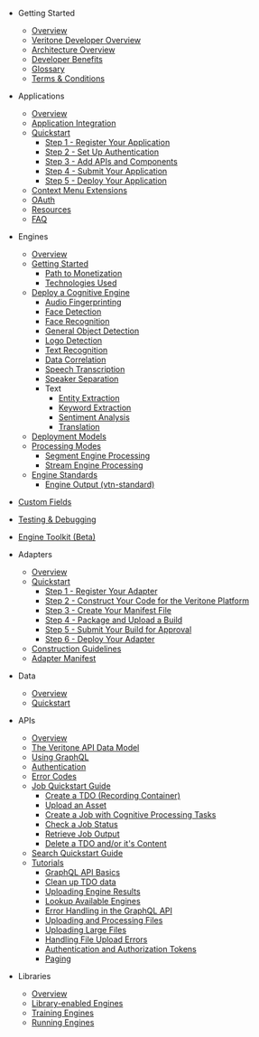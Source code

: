 <!-- docs/_sidebar.md -->

- Getting Started
  - [Overview](/)
  - [Veritone Developer Overview](veritone-developer-overview.md)
  - [Architecture Overview](architecture-overview.md)
  - [Developer Benefits](developer-benefits.md)
  - [Glossary](glossary.md)
  - [Terms & Conditions](terms-and-conditions.md)

- Applications
  - [Overview](applications/)
  - [Application Integration](applications/integration/)
  - [Quickstart](applications/quick-start/)
    - [Step 1 - Register Your Application](applications/quick-start/step-1.md)
    - [Step 2 - Set Up Authentication](applications/quick-start/step-2.md)
    - [Step 3 - Add APIs and Components](applications/quick-start/step-3.md)
    - [Step 4 - Submit Your Application](applications/quick-start/step-4.md)
    - [Step 5 - Deploy Your Application](applications/quick-start/step-5.md)
  - [Context Menu Extensions](applications/context-menu-extensions.md)
  - [OAuth](applications/oauth.md)
  - [Resources](applications/resources.md)
  - [FAQ](applications/faq.md)

- Engines
  - [Overview](engines/)
  - [Getting Started](engines/getting-started/)
    - [Path to Monetization](engines/getting-started/path-to-monetization.md)
    - [Technologies Used](engines/getting-started/technologies.md)
  - [Deploy a Cognitive Engine](engines/deploy-a-cognitive-engine/)
    - [Audio Fingerprinting](engines/deploy-a-cognitive-engine/audio/audio-fingerprinting/)
    - [Face Detection](engines/deploy-a-cognitive-engine/biometrics/face-detection/)
    - [Face Recognition](engines/deploy-a-cognitive-engine/biometrics/face-recognition/)
    - [General Object Detection](engines/deploy-a-cognitive-engine/vision/general-object-detection/)
    - [Logo Detection](engines/deploy-a-cognitive-engine/vision/logo-detection/)
    - [Text Recognition](engines/deploy-a-cognitive-engine/vision/text-recognition/)
    - [Data Correlation](engines/deploy-a-cognitive-engine/data/correlation/)
    - [Speech Transcription](engines/deploy-a-cognitive-engine/speech/transcription/)
    - [Speaker Separation](engines/deploy-a-cognitive-engine/speech/speaker-separation/)
    - Text
      - [Entity Extraction](engines/deploy-a-cognitive-engine/text/entity-extraction/)
      - [Keyword Extraction](engines/deploy-a-cognitive-engine/text/keyword-extraction/)
      - [Sentiment Analysis](engines/deploy-a-cognitive-engine/text/sentiment/)
      - [Translation](engines/deploy-a-cognitive-engine/text/translation/)
  - [Deployment Models](engines/deployment-model/)
  - [Processing Modes](engines/processing-modes/)
    - [Segment Engine Processing](engines/processing-modes/segment-processing/)
    - [Stream Engine Processing](engines/processing-modes/stream-processing/)
  - [Engine Standards](engines/standards/)
    - [Engine Output (vtn-standard)](engines/standards/engine-output.md)
<!--    - [Engine Manifest](engines/standards/engine-manifest.md)-->
<!--    - [Message Types](engines/standards/message-types.md)-->
  - [Custom Fields](engines/custom-fields/)
  - [Testing & Debugging](engines/testing-and-debugging/)
  - [Engine Toolkit (Beta)](engines/toolkit/)

- Adapters
  - [Overview](adapters/)
  - [Quickstart](adapters/quickstart/)
    - [Step 1 - Register Your Adapter](adapters/quickstart/step-1.md)
    - [Step 2 - Construct Your Code for the Veritone Platform](adapters/quickstart/step-2.md)
    - [Step 3 - Create Your Manifest File](adapters/quickstart/step-3.md)
    - [Step 4 - Package and Upload a Build](adapters/quickstart/step-4.md)
    - [Step 5 - Submit Your Build for Approval](adapters/quickstart/step-5.md)
    - [Step 6 - Deploy Your Adapter](adapters/quickstart/step-6.md)
  - [Construction Guidelines](adapters/guidelines.md)
  - [Adapter Manifest](adapters/manifest.md)

- Data
  - [Overview](data/)
  - [Quickstart](data/quick-start/)

- APIs
  - [Overview](apis/)
  - [The Veritone API Data Model](apis/data-model.md)
  - [Using GraphQL](apis/using-graphql.md)
  - [Authentication](apis/authentication.md)
  - [Error Codes](apis/error-codes.md)
  - [Job Quickstart Guide](apis/job-quickstart.md)
    - [Create a TDO (Recording Container)](apis/job-quick-start-guide/create-tdo.md)
    - [Upload an Asset](apis/job-quick-start-guide/upload-asset.md)
    - [Create a Job with Cognitive Processing Tasks](apis/job-quick-start-guide/create-job.md)
    - [Check a Job Status](apis/job-quick-start-guide/check-job-status.md)
    - [Retrieve Job Output](apis/job-quick-start-guide/retrieve-job-output.md)
    - [Delete a TDO and/or it's Content](apis/job-quick-start-guide/delete-tdo.md)
  - [Search Quickstart Guide](apis/search-quickstart.md)
  - [Tutorials](apis/tutorials/)
    - [GraphQL API Basics](apis/tutorials/graphql-basics.md)
    - [Clean up TDO data](apis/tutorials/cleanup-tdo.md)
    - [Uploading Engine Results](apis/tutorials/engine-results.md)
    - [Lookup Available Engines](apis/tutorials/get-engines.md)
    - [Error Handling in the GraphQL API](apis/tutorials/graphql-error-handling.md)
    - [Uploading and Processing Files](apis/tutorials/upload-and-process.md)
    - [Uploading Large Files](apis/tutorials/uploading-large-files.md)
    - [Handling File Upload Errors](apis/tutorials/file-upload-error-handling.md)
    - [Authentication and Authorization Tokens](apis/tutorials/tokens.md)
    - [Paging](apis/tutorials/paging.md)

- Libraries
  - [Overview](libraries/)
  - [Library-enabled Engines](libraries/engines.md)
  - [Training Engines](libraries/training.md)
  - [Running Engines](libraries/running.md)
